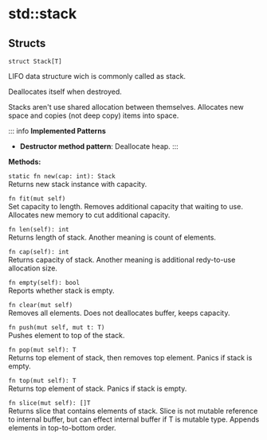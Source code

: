 # std::stack

## Structs
```jule
struct Stack[T]
```
LIFO data structure wich is commonly called as stack.

Deallocates itself when destroyed.

Stacks aren't use shared allocation between themselves.
Allocates new space and copies (not deep copy) items into space.

::: info
**Implemented Patterns**
- **Destructor method pattern**: Deallocate heap.
:::

**Methods:**

`static fn new(cap: int): Stack`\
Returns new stack instance with capacity.

`fn fit(mut self)`\
Set capacity to length.
Removes additional capacity that waiting to use.
Allocates new memory to cut additional capacity.

`fn len(self): int`\
Returns length of stack.
Another meaning is count of elements.

`fn cap(self): int`\
Returns capacity of stack.
Another meaning is additional redy-to-use allocation size.

`fn empty(self): bool`\
Reports whether stack is empty.

`fn clear(mut self)`\
Removes all elements.
Does not deallocates buffer, keeps capacity.

`fn push(mut self, mut t: T)`\
Pushes element to top of the stack.

`fn pop(mut self): T`\
Returns top element of stack, then removes top element.
Panics if stack is empty.

`fn top(mut self): T`\
Returns top element of stack.
Panics if stack is empty.

`fn slice(mut self): []T`\
Returns slice that contains elements of stack. Slice is not mutable reference to internal buffer, but can effect internal buffer if T is mutable type. Appends elements in top-to-bottom order.
